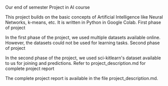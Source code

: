 Our end of semester Project in AI course

This project builds on the basic concepts of Artificial Intelligence like Neural Networks, k-means, etc. It is written in Python in Google Colab.
First phase of project

In the first phase of the project, we used multiple datasets available online. However, the datasets could not be used for learning tasks.
Second phase of project

In the second phase of the project, we used sci-kitlearn's dataset available to us for joining and predictions.
Refer to project_description.md for complete project report

The complete project report is available in the file project_description.md.
